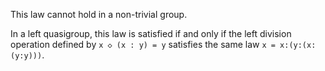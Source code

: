 This law cannot hold in a non-trivial group.

In a left quasigroup, this law is satisfied if and only if the left division operation defined by `x ◇ (x : y) = y` satisfies the same law `x = x:(y:(x:(y:y)))`.
